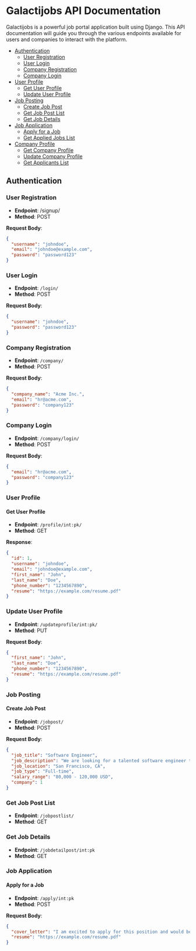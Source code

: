 # Galactijobs API Documentation

Galactijobs is a powerful job portal application built using Django. This API documentation will guide you through the various endpoints available for users and companies to interact with the platform.


- [Authentication](#authentication)
  - [User Registration](#user-registration)
  - [User Login](#user-login)
  - [Company Registration](#company-registration)
  - [Company Login](#company-login)
- [User Profile](#user-profile)
  - [Get User Profile](#get-user-profile)
  - [Update User Profile](#update-user-profile)
- [Job Posting](#job-posting)
  - [Create Job Post](#create-job-post)
  - [Get Job Post List](#get-job-post-list)
  - [Get Job Details](#get-job-details)
- [Job Application](#job-application)
  - [Apply for a Job](#apply-for-a-job)
  - [Get Applied Jobs List](#get-applied-jobs-list)
- [Company Profile](#company-profile)
  - [Get Company Profile](#get-company-profile)
  - [Update Company Profile](#update-company-profile)
  - [Get Applicants List](#get-applicants-list)

## Authentication

### User Registration

- **Endpoint**: /signup/
- **Method**: POST

**Request Body**:
```json
{
  "username": "johndoe",
  "email": "johndoe@example.com",
  "password": "password123"
}
```
### User Login

- **Endpoint**: `/login/`
- **Method**: POST

**Request Body**:
```json
{
  "username": "johndoe",
  "password": "password123"
}
```

### Company Registration

- **Endpoint**: `/company/`
- **Method**: POST

**Request Body**:
```json
{
  "company_name": "Acme Inc.",
  "email": "hr@acme.com",
  "password": "company123"
}
```

### Company Login

- **Endpoint**: `/company/login/`
- **Method**: POST

**Request Body**:
```json
{
  "email": "hr@acme.com",
  "password": "company123"
}
```

### User Profile

#### Get User Profile

- **Endpoint**: `/profile/int:pk/`
- **Method**: GET

**Response**:
```json
{
  "id": 1,
  "username": "johndoe",
  "email": "johndoe@example.com",
  "first_name": "John",
  "last_name": "Doe",
  "phone_number": "1234567890",
  "resume": "https://example.com/resume.pdf"
}
```
### Update User Profile

- **Endpoint**: `/updateprofile/int:pk/`
- **Method**: PUT

**Request Body**:
```json
{
  "first_name": "John",
  "last_name": "Doe",
  "phone_number": "1234567890",
  "resume": "https://example.com/resume.pdf"
}
```

### Job Posting

#### Create Job Post

- **Endpoint**: `/jobpost/`
- **Method**: POST

**Request Body**:
```json
{
  "job_title": "Software Engineer",
  "job_description": "We are looking for a talented software engineer to join our team.",
  "job_location": "San Francisco, CA",
  "job_type": "Full-time",
  "salary_range": "80,000 - 120,000 USD",
  "company": 1
}
```

### Get Job Post List

- **Endpoint**: `/jobpostlist/`
- **Method**: GET

### Get Job Details

- **Endpoint**: `/jobdetailpost/int:pk`
- **Method**: GET

### Job Application

#### Apply for a Job

- **Endpoint**: `/apply/int:pk`
- **Method**: POST

**Request Body**:
```json
{
  "cover_letter": "I am excited to apply for this position and would be a great fit for the team.",
  "resume": "https://example.com/resume.pdf"
}
```

